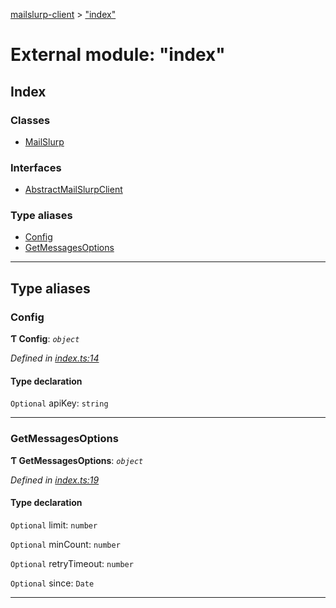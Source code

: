 [mailslurp-client](../README.md) > ["index"](../modules/_index_.md)

# External module: "index"

## Index

### Classes

* [MailSlurp](../classes/_index_.mailslurp.md)

### Interfaces

* [AbstractMailSlurpClient](../interfaces/_index_.abstractmailslurpclient.md)

### Type aliases

* [Config](_index_.md#config)
* [GetMessagesOptions](_index_.md#getmessagesoptions)

---

## Type aliases

<a id="config"></a>

###  Config

**Ƭ Config**: *`object`*

*Defined in [index.ts:14](https://github.com/mailslurp/mailslurp-client-ts-js/blob/28333ed/index.ts#L14)*

#### Type declaration

`Optional`  apiKey: `string`

___
<a id="getmessagesoptions"></a>

###  GetMessagesOptions

**Ƭ GetMessagesOptions**: *`object`*

*Defined in [index.ts:19](https://github.com/mailslurp/mailslurp-client-ts-js/blob/28333ed/index.ts#L19)*

#### Type declaration

`Optional`  limit: `number`

`Optional`  minCount: `number`

`Optional`  retryTimeout: `number`

`Optional`  since: `Date`

___

